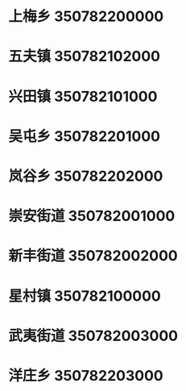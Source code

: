 # 上梅乡 350782200000
# 五夫镇 350782102000
# 兴田镇 350782101000
# 吴屯乡 350782201000
# 岚谷乡 350782202000
# 崇安街道 350782001000
# 新丰街道 350782002000
# 星村镇 350782100000
# 武夷街道 350782003000
# 洋庄乡 350782203000
